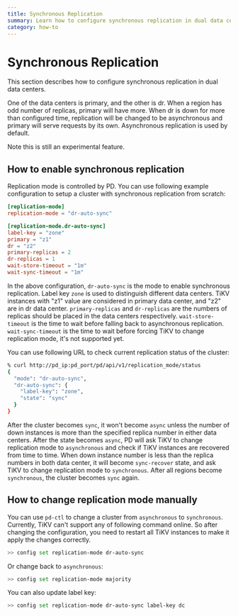 ```yaml
---
title: Synchronous Replication
summary: Learn how to configure synchronous replication in dual data centers.
category: how-to
---
```


# Synchronous Replication

This section describes how to configure synchronous replication in dual data centers.

One of the data centers is primary, and the other is dr. When a region has odd number of replicas, primary will have more. When dr is down for more than configured time, replication will be changed to be asynchronous and primary will serve requests by its own. Asynchronous replication is used by default.

Note this is still an experimental feature.

## How to enable synchronous replication

Replication mode is controlled by PD. You can use following example configuration to setup a cluster with synchronous replication from scratch:

```toml
[replication-mode]
replication-mode = "dr-auto-sync"

[replication-mode.dr-auto-sync]
label-key = "zone"
primary = "z1"
dr = "z2"
primary-replicas = 2
dr-replicas = 1
wait-store-timeout = "1m"
wait-sync-timeout = "1m"
```

In the above configuration, `dr-auto-sync` is the mode to enable synchronous replication. Label key `zone` is used to distinguish different data centers. TiKV instances with "z1" value are considered in primary data center, and "z2" are in dr data center. `primary-replicas` and `dr-replicas` are the numbers of replicas should be placed in the data centers respectively. `wait-store-timeout` is the time to wait before falling back to asynchronous replication. `wait-sync-timeout` is the time to wait before forcing TiKV to change replication mode, it's not supported yet.

You can use following URL to check current replication status of the cluster:
```bash
% curl http://pd_ip:pd_port/pd/api/v1/replication_mode/status
{
  "mode": "dr-auto-sync",
  "dr-auto-sync": {
    "label-key": "zone",
    "state": "sync"
  }
}
```

After the cluster becomes `sync`, it won't become `async` unless the number of down instances is more than the specified replica number in either data centers. After the state becomes `async`, PD will ask TiKV to change replication mode to `asynchronous` and check if TiKV instances are recovered from time to time. When down instance number is less than the replica numbers in both data center, it will become `sync-recover` state, and ask TiKV to change replication mode to `synchronous`. After all regions become `synchronous`, the cluster becomes `sync` again.

## How to change replication mode manually

You can use `pd-ctl` to change a cluster from `asynchronous` to `synchronous`. Currently, TiKV can't support any of following command online. So after changing the configuration, you need to restart all TiKV instances to make it apply the changes correctly.

```bash
>> config set replication-mode dr-auto-sync
```

Or change back to `asynchronous`:

```bash
>> config set replication-mode majority
```

You can also update label key:

```bash
>> config set replication-mode dr-auto-sync label-key dc
```
